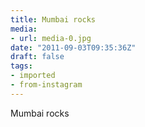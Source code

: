 ```yaml
---
title: Mumbai rocks
media:
- url: media-0.jpg
date: "2011-09-03T09:35:36Z"
draft: false
tags:
- imported
- from-instagram
---
```

Mumbai rocks
